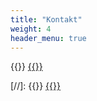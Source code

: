 ```yaml
---
title: "Kontakt"
weight: 4
header_menu: true
---
```


{{<icon class="fa fa-envelope">}}&nbsp;[{{<email>}}](mailto:{{<email>}})

[//]:  {{<icon class="fa fa-phone">}}&nbsp;[{{<phone>}}](tel:{{<phone>}})
